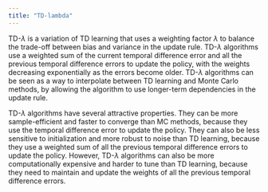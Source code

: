 ```yaml
---
title: "TD-lambda"
---
```

TD-$\lambda$ is a variation of TD learning that uses a weighting factor $\lambda$ to balance the trade-off between bias and variance in the update rule. TD-$\lambda$ algorithms use a weighted sum of the current temporal difference error and all the previous temporal difference errors to update the policy, with the weights decreasing exponentially as the errors become older. TD-$\lambda$ algorithms can be seen as a way to interpolate between TD learning and Monte Carlo methods, by allowing the algorithm to use longer-term dependencies in the update rule.

TD-$\lambda$ algorithms have several attractive properties. They can be more sample-efficient and faster to converge than MC methods, because they use the temporal difference error to update the policy. They can also be less sensitive to initialization and more robust to noise than TD learning, because they use a weighted sum of all the previous temporal difference errors to update the policy. However, TD-$\lambda$ algorithms can also be more computationally expensive and harder to tune than TD learning, because they need to maintain and update the weights of all the previous temporal difference errors.
